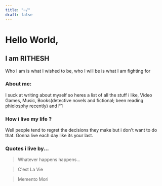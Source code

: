 ```yaml
---
title: "~/"
draft: false
---
```

# Hello World,

## I am RITHESH

Who I am is what I wished to be, who I will be is what I am fighting for

### About me:

I suck at writing about myself so heres a list of all the stuff i like, Video Games, Music, Books(detective novels and fictional; been reading phiolosphy recently) and F1

### How i live my life ?

Well people tend to regret the decisions they make but i don't want to do that. Gonna live each day like its your last.

### Quotes i live by\.\.\.

> Whatever happens happens\.\.\.

> C'est La Vie

> Memento Mori
